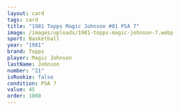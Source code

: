```yaml
---
layout: card
tags: card
title: "1981 Topps Magic Johnson #81 PSA 7"
image: /images/uploads/1981-topps-magic-johnson-7.webp
sport: Basketball
year: "1981"
brand: Topps
player: Magic Johnson
lastName: Johnson
number: "21"
isRookie: false
condition: PSA 7
value: 45
order: 1060
---
```

